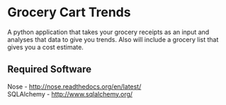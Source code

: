 Grocery Cart Trends
===================

A python application that takes your grocery receipts as an input and analyses that data to give you trends. Also will include a grocery list that gives you a cost estimate.


Required Software
-----------------

Nose - http://nose.readthedocs.org/en/latest/  
SQLAlchemy - http://www.sqlalchemy.org/

